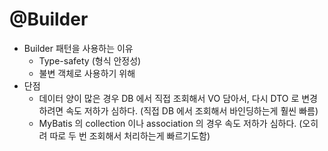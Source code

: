 # @Builder

- Builder 패턴을 사용하는 이유
  - Type-safety (형식 안정성)
  - 불변 객체로 사용하기 위해
- 단점
  - 데이터 양이 많은 경우 DB 에서 직접 조회해서 VO 담아서, 다시 DTO 로 변경하려면 속도 저하가 심하다. (직접 DB 에서 조회해서 바인딩하는게 훨씬 빠름)
  - MyBatis 의 collection 이나 association 의 경우 속도 저하가 심하다. (오히려 따로 두 번 조회해서 처리하는게 빠르기도함)
  
